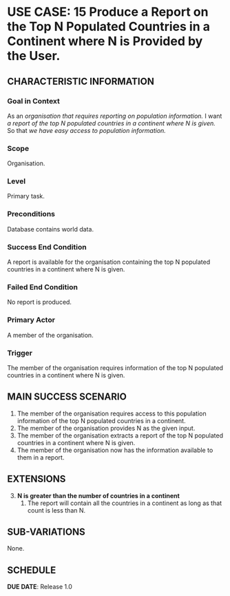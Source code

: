 # USE CASE: 15 Produce a Report on the Top N Populated Countries in a Continent where N is Provided by the User.

## CHARACTERISTIC INFORMATION

### Goal in Context

As an *organisation that requires reporting on population information.*
I want *a report of the top N populated countries in a continent where N is given.* 
So that *we have easy access to population information.*

### Scope

Organisation.

### Level

Primary task.

### Preconditions

Database contains world data.

### Success End Condition

A report is available for the organisation containing the top N populated countries in a continent where N is given. 

### Failed End Condition

No report is produced.

### Primary Actor

A member of the organisation.

### Trigger

The member of the organisation requires information of the top N populated countries in a continent where
N is given.

## MAIN SUCCESS SCENARIO

1. The member of the organisation requires access to this population information of the top N populated
   countries in a continent.
2. The member of the organisation provides N as the given input.
3. The member of the organisation extracts a report of the top N populated countries in a
   continent where N is given.
4. The member of the organisation now has the information available to them in a report.

## EXTENSIONS

3. **N is greater than the number of countries in a continent**
    1. The report will contain all the countries in a continent as long as that count is less than N.

## SUB-VARIATIONS

None.

## SCHEDULE

**DUE DATE**: Release 1.0